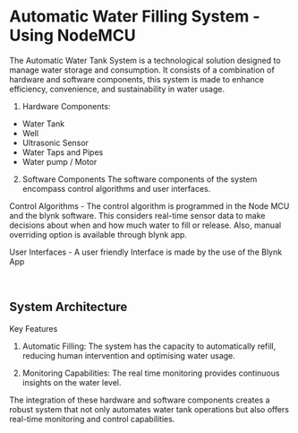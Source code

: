 # Automatic Water Filling System - Using NodeMCU

The Automatic Water Tank System is a technological solution designed to manage water storage and consumption. It consists of a combination of hardware and software components, this system is made to enhance efficiency, convenience, and sustainability in water usage.

   1. Hardware Components: 
-	Water Tank
-	Well
-	Ultrasonic Sensor
-	Water Taps and Pipes
-	Water pump / Motor

   2. Software Components
The software components of the system encompass control algorithms and user interfaces.

Control Algorithms - The control algorithm is programmed in the Node MCU and the blynk software. This considers real-time sensor data to make decisions about when and how much water to fill or release. Also, manual overriding option is available through blynk app.

User Interfaces - A user friendly Interface is made by the use of the Blynk App


 

## System Architecture

Key Features
   1. Automatic Filling: The system has the capacity to automatically refill, reducing human intervention and optimising water usage.

   2. Monitoring Capabilities: The real time monitoring provides continuous insights on the water level.

The integration of these hardware and software components creates a robust system that not only automates water tank operations but also offers real-time monitoring and control capabilities.
